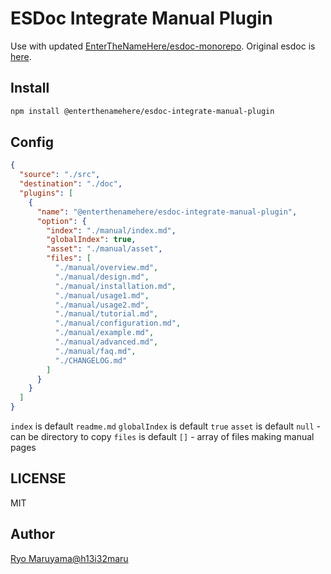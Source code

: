 # ESDoc Integrate Manual Plugin

Use with updated [EnterTheNameHere/esdoc-monorepo](https://github.com/EnterTheNameHere/esdoc-monorepo).
Original esdoc is [here](https://github.com/esdoc/esdoc).

## Install
```bash
npm install @enterthenamehere/esdoc-integrate-manual-plugin
```

## Config
```json
{
  "source": "./src",
  "destination": "./doc",
  "plugins": [
    {
      "name": "@enterthenamehere/esdoc-integrate-manual-plugin",
      "option": {
        "index": "./manual/index.md",
        "globalIndex": true,
        "asset": "./manual/asset",
        "files": [
          "./manual/overview.md",
          "./manual/design.md",
          "./manual/installation.md",
          "./manual/usage1.md",
          "./manual/usage2.md",
          "./manual/tutorial.md",
          "./manual/configuration.md",
          "./manual/example.md",
          "./manual/advanced.md",
          "./manual/faq.md",
          "./CHANGELOG.md"
        ]
      }
    }
  ]
}
```

`index` is default `readme.md`
`globalIndex` is default `true`
`asset` is default `null` - can be directory to copy
`files` is default `[]` - array of files making manual pages

## LICENSE
MIT

## Author
[Ryo Maruyama@h13i32maru](https://github.com/h13i32maru)
